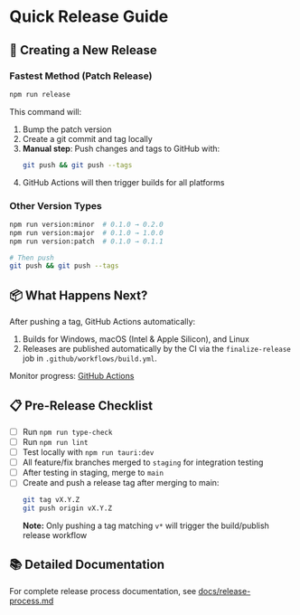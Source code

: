 # Quick Release Guide

## 🚀 Creating a New Release

### Fastest Method (Patch Release)

```bash
npm run release
```

This command will:

1. Bump the patch version
2. Create a git commit and tag locally
3. **Manual step**: Push changes and tags to GitHub with:
   ```bash
   git push && git push --tags
   ```
4. GitHub Actions will then trigger builds for all platforms

### Other Version Types

```bash
npm run version:minor  # 0.1.0 → 0.2.0
npm run version:major  # 0.1.0 → 1.0.0
npm run version:patch  # 0.1.0 → 0.1.1

# Then push
git push && git push --tags
```

## 📦 What Happens Next?

After pushing a tag, GitHub Actions automatically:

1. Builds for Windows, macOS (Intel & Apple Silicon), and Linux
2. Releases are published automatically by the CI via the `finalize-release` job in `.github/workflows/build.yml`.

Monitor progress: [GitHub Actions](https://github.com/AustinKelsay/gtdspace/actions)

## 📋 Pre-Release Checklist

- [ ] Run `npm run type-check`
- [ ] Run `npm run lint`
- [ ] Test locally with `npm run tauri:dev`
- [ ] All feature/fix branches merged to `staging` for integration testing
- [ ] After testing in staging, merge to `main`
- [ ] Create and push a release tag after merging to main:
  ```bash
  git tag vX.Y.Z
  git push origin vX.Y.Z
  ```
  **Note:** Only pushing a tag matching `v*` will trigger the build/publish release workflow

## 📚 Detailed Documentation

For complete release process documentation, see [docs/release-process.md](docs/release-process.md)
